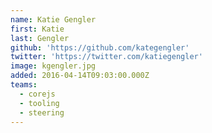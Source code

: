 ```yaml
---
name: Katie Gengler
first: Katie
last: Gengler
github: 'https://github.com/kategengler'
twitter: 'https://twitter.com/katiegengler'
image: kgengler.jpg
added: 2016-04-14T09:03:00.000Z
teams:
  - corejs
  - tooling
  - steering
---
```

